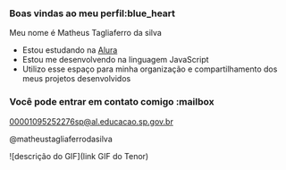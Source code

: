 ### Boas vindas ao meu perfil:blue_heart

Meu nome é Matheus Tagliaferro da silva 

- Estou estudando na [Alura](https://www.alura.com.br)
- Estou me desenvolvendo na linguagem JavaScript
- Utilizo esse espaço para minha organização e compartilhamento dos meus projetos desenvolvidos

### Você pode entrar em contato comigo :mailbox

00001095252276sp@al.educacao.sp.gov.br

@matheustagliaferrodasilva

![descrição do GIF](link GIF do Tenor)

